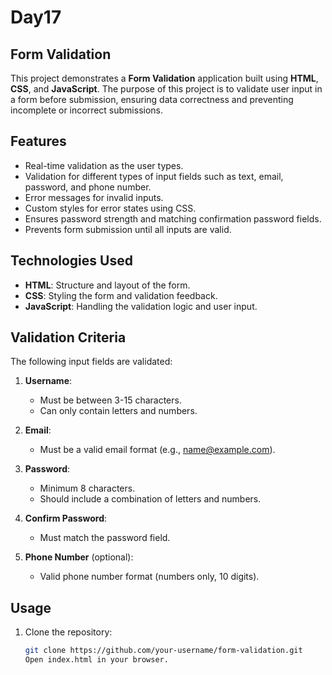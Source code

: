 # Day17
## Form Validation

This project demonstrates a **Form Validation** application built using **HTML**, **CSS**, and **JavaScript**. The purpose of this project is to validate user input in a form before submission, ensuring data correctness and preventing incomplete or incorrect submissions.

## Features

- Real-time validation as the user types.
- Validation for different types of input fields such as text, email, password, and phone number.
- Error messages for invalid inputs.
- Custom styles for error states using CSS.
- Ensures password strength and matching confirmation password fields.
- Prevents form submission until all inputs are valid.

## Technologies Used

- **HTML**: Structure and layout of the form.
- **CSS**: Styling the form and validation feedback.
- **JavaScript**: Handling the validation logic and user input.

## Validation Criteria

The following input fields are validated:

1. **Username**: 
   - Must be between 3-15 characters.
   - Can only contain letters and numbers.
   
2. **Email**: 
   - Must be a valid email format (e.g., name@example.com).
   
3. **Password**: 
   - Minimum 8 characters.
   - Should include a combination of letters and numbers.
   
4. **Confirm Password**: 
   - Must match the password field.

5. **Phone Number** (optional):
   - Valid phone number format (numbers only, 10 digits).

## Usage

1. Clone the repository:
   ```bash
   git clone https://github.com/your-username/form-validation.git
   Open index.html in your browser.
    
    ```
    
